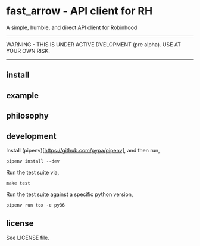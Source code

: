 # fast_arrow - API client for RH
A simple, humble, and direct API client for Robinhood

<hr/>
WARNING - THIS IS UNDER ACTIVE DVELOPMENT (pre alpha). USE AT YOUR OWN
RISK.
<hr/>


## install

## example

## philosophy

## development
Install (pipenv)[https://github.com/pypa/pipenv], and then run,
```
pipenv install --dev
```

Run the test suite via,
```
make test
```

Run the test suite against a specific python version,
```
pipenv run tox -e py36
```



## license
See LICENSE file.
